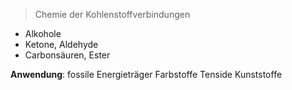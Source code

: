 > Chemie der Kohlenstoffverbindungen

* Alkohole
* Ketone, Aldehyde
* Carbonsäuren, Ester

**Anwendung**:
	fossile Energieträger
	Farbstoffe
	Tenside
	Kunststoffe